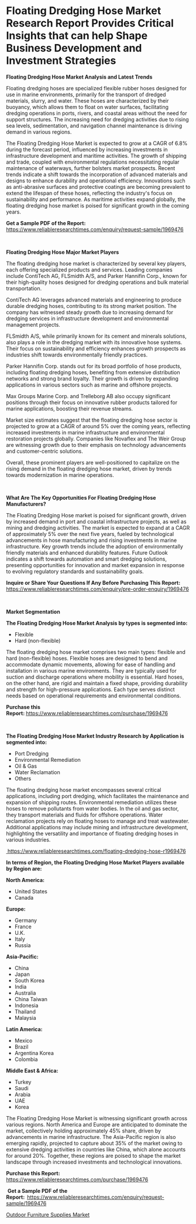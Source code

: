 <p><h1>Floating Dredging Hose Market Research Report Provides Critical Insights that can help Shape Business Development and Investment Strategies</h1></p><p><strong>Floating Dredging Hose Market Analysis and Latest Trends</strong></p>
<p><p>Floating dredging hoses are specialized flexible rubber hoses designed for use in marine environments, primarily for the transport of dredged materials, slurry, and water. These hoses are characterized by their buoyancy, which allows them to float on water surfaces, facilitating dredging operations in ports, rivers, and coastal areas without the need for support structures. The increasing need for dredging activities due to rising sea levels, sedimentation, and navigation channel maintenance is driving demand in various regions.</p><p>The Floating Dredging Hose Market is expected to grow at a CAGR of 6.8% during the forecast period, influenced by increasing investments in infrastructure development and maritime activities. The growth of shipping and trade, coupled with environmental regulations necessitating regular maintenance of waterways, further bolsters market prospects. Recent trends indicate a shift towards the incorporation of advanced materials and designs to enhance durability and operational efficiency. Innovations such as anti-abrasive surfaces and protective coatings are becoming prevalent to extend the lifespan of these hoses, reflecting the industry's focus on sustainability and performance. As maritime activities expand globally, the floating dredging hose market is poised for significant growth in the coming years.</p></p>
<p><strong>Get a Sample PDF of the Report:&nbsp;</strong> <a href="https://www.reliableresearchtimes.com/enquiry/request-sample/1969476?utm_campaign=2123&utm_medium=2&utm_source=Github&utm_content=ia&utm_term=08022025&utm_id=floating-dredging-hose">https://www.reliableresearchtimes.com/enquiry/request-sample/1969476</a></p>
<p>&nbsp;</p>
<p><strong>Floating Dredging Hose Major Market Players</strong></p>
<p><p>The floating dredging hose market is characterized by several key players, each offering specialized products and services. Leading companies include ContiTech AG, FLSmidth A/S, and Parker Hannifin Corp., known for their high-quality hoses designed for dredging operations and bulk material transportation.</p><p>ContiTech AG leverages advanced materials and engineering to produce durable dredging hoses, contributing to its strong market position. The company has witnessed steady growth due to increasing demand for dredging services in infrastructure development and environmental management projects.</p><p>FLSmidth A/S, while primarily known for its cement and minerals solutions, also plays a role in the dredging market with its innovative hose systems. Their focus on sustainability and efficiency enhances growth prospects as industries shift towards environmentally friendly practices.</p><p>Parker Hannifin Corp. stands out for its broad portfolio of hose products, including floating dredging hoses, benefiting from extensive distribution networks and strong brand loyalty. Their growth is driven by expanding applications in various sectors such as marine and offshore projects.</p><p>Max Groups Marine Corp. and Trelleborg AB also occupy significant positions through their focus on innovative rubber products tailored for marine applications, boosting their revenue streams.</p><p>Market size estimates suggest that the floating dredging hose sector is projected to grow at a CAGR of around 5% over the coming years, reflecting increased investments in marine infrastructure and environmental restoration projects globally. Companies like Novaflex and The Weir Group are witnessing growth due to their emphasis on technology advancements and customer-centric solutions.</p><p>Overall, these prominent players are well-positioned to capitalize on the rising demand in the floating dredging hose market, driven by trends towards modernization in marine operations.</p></p>
<p>&nbsp;</p>
<p><strong>What Are The Key Opportunities For Floating Dredging Hose Manufacturers?</strong></p>
<p><p>The Floating Dredging Hose market is poised for significant growth, driven by increased demand in port and coastal infrastructure projects, as well as mining and dredging activities. The market is expected to expand at a CAGR of approximately 5% over the next five years, fueled by technological advancements in hose manufacturing and rising investments in marine infrastructure. Key growth trends include the adoption of environmentally friendly materials and enhanced durability features. Future Outlook indicates a shift towards automation and smart dredging solutions, presenting opportunities for innovation and market expansion in response to evolving regulatory standards and sustainability goals.</p></p>
<p><strong>Inquire or Share Your Questions If Any Before Purchasing This Report:</strong> <a href="https://www.reliableresearchtimes.com/enquiry/pre-order-enquiry/1969476?utm_campaign=2123&utm_medium=2&utm_source=Github&utm_content=ia&utm_term=08022025&utm_id=floating-dredging-hose">https://www.reliableresearchtimes.com/enquiry/pre-order-enquiry/1969476</a></p>
<p>&nbsp;</p>
<p><strong>Market Segmentation</strong></p>
<p><strong>The Floating Dredging Hose Market Analysis by types is segmented into:</strong></p>
<p><ul><li>Flexible</li><li>Hard (non-flexible)</li></ul></p>
<p><p>The floating dredging hose market comprises two main types: flexible and hard (non-flexible) hoses. Flexible hoses are designed to bend and accommodate dynamic movements, allowing for ease of handling and installation in various marine environments. They are typically used for suction and discharge operations where mobility is essential. Hard hoses, on the other hand, are rigid and maintain a fixed shape, providing durability and strength for high-pressure applications. Each type serves distinct needs based on operational requirements and environmental conditions.</p></p>
<p><strong>Purchase this Report:&nbsp;</strong><a href="https://www.reliableresearchtimes.com/purchase/1969476?utm_campaign=2123&utm_medium=2&utm_source=Github&utm_content=ia&utm_term=08022025&utm_id=floating-dredging-hose">https://www.reliableresearchtimes.com/purchase/1969476</a></p>
<p>&nbsp;</p>
<p><strong>The Floating Dredging Hose Market Industry Research by Application is segmented into:</strong></p>
<p><ul><li>Port Dredging</li><li>Environmental Remediation</li><li>Oil & Gas</li><li>Water Reclamation</li><li>Others</li></ul></p>
<p><p>The floating dredging hose market encompasses several critical applications, including port dredging, which facilitates the maintenance and expansion of shipping routes. Environmental remediation utilizes these hoses to remove pollutants from water bodies. In the oil and gas sector, they transport materials and fluids for offshore operations. Water reclamation projects rely on floating hoses to manage and treat wastewater. Additional applications may include mining and infrastructure development, highlighting the versatility and importance of floating dredging hoses in various industries.</p></p>
<p><a href="https://www.reliableresearchtimes.com/floating-dredging-hose-r1969476?utm_campaign=2123&utm_medium=2&utm_source=Github&utm_content=ia&utm_term=08022025&utm_id=floating-dredging-hose">&nbsp;https://www.reliableresearchtimes.com/floating-dredging-hose-r1969476</a></p>
<p><strong>In terms of Region, the Floating Dredging Hose Market Players available by Region are:</strong></p>
<p>
    <p> <strong> North America: </strong>
        <ul>
            <li>United States</li>
            <li>Canada</li>
        </ul>
        </p> 
    <p> <strong> Europe: </strong>
        <ul>
            <li>Germany</li>
            <li>France</li>
            <li>U.K.</li>
            <li>Italy</li>
            <li>Russia</li>
        </ul>
        </p> 
    <p> <strong> Asia-Pacific: </strong>
        <ul>
            <li>China</li>
            <li>Japan</li>
            <li>South Korea</li>
            <li>India</li>
            <li>Australia</li>
            <li>China Taiwan</li>
            <li>Indonesia</li>
            <li>Thailand</li>
            <li>Malaysia</li>
        </ul>
        </p> 
    <p> <strong> Latin America: </strong>
        <ul>
            <li>Mexico</li>
            <li>Brazil</li>
            <li>Argentina Korea</li>
            <li>Colombia</li>
        </ul>
        </p> 
    <p> <strong> Middle East & Africa: </strong>
        <ul>
            <li>Turkey</li>
            <li>Saudi</li>
            <li>Arabia</li>
            <li>UAE</li>
            <li>Korea</li>
        </ul>
    </p>
    </p>
<p><p>The Floating Dredging Hose Market is witnessing significant growth across various regions. North America and Europe are anticipated to dominate the market, collectively holding approximately 45% share, driven by advancements in marine infrastructure. The Asia-Pacific region is also emerging rapidly, projected to capture about 35% of the market owing to extensive dredging activities in countries like China, which alone accounts for around 20%. Together, these regions are poised to shape the market landscape through increased investments and technological innovations.</p></p>
<p><strong>Purchase this Report: </strong><a href="https://www.reliableresearchtimes.com/purchase/1969476?utm_campaign=2123&utm_medium=2&utm_source=Github&utm_content=ia&utm_term=08022025&utm_id=floating-dredging-hose">https://www.reliableresearchtimes.com/purchase/1969476</a></p>
<p>&nbsp;<strong>Get a Sample PDF of the Report:&nbsp;&nbsp;</strong><a href="https://www.reliableresearchtimes.com/enquiry/request-sample/1969476?utm_campaign=2123&utm_medium=2&utm_source=Github&utm_content=ia&utm_term=08022025&utm_id=floating-dredging-hose">https://www.reliableresearchtimes.com/enquiry/request-sample/1969476</a></p>
<p><strong></strong></p>
<p><p><a href="https://github.com/mcfred89/Market-Research-Report-List-1/blob/main/outdoor-furniture-supplies-market.md?utm_campaign=2123&utm_medium=2&utm_source=Github&utm_content=ia&utm_term=08022025&utm_id=floating-dredging-hose">Outdoor Furniture Supplies Market</a></p></p>